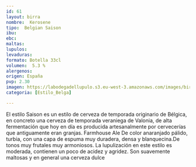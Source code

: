 ```yaml
---
id: 61
layout: birra
nombre:  Kerosene
tipo:  Belgian Saison
ibu:  
ebc:
maltas: 
lupulos: 
levaduras: 
formato: Botella 33cl
volumen:  5.3 %
alergenos: 
origen: España
pvp: 2.30
imagen: https://labodegadellupulo.s3.eu-west-3.amazonaws.com/images/birras/kerosene.jpg
categoria: [Estilo_Belga]

---
```

El estilo Saison es un estilo de cerveza de temporada originario de Bélgica, en concreto una cerveza de temporada veraniega de Valonia, de alta fermentación que hoy en día es producida artesanalmente por cervecerías que antiguamente eran granjas. Farmhouse Ale
De color anaranjado pálido, turbia, con una capa de espuma muy duradera, densa y blanquecina.De tonos muy frutales muy armoniosos.
La lupulización en este estilo es moderada, contienen un poco de acidez y agridez. Son suavemente maltosas y en general una cerveza dulce



